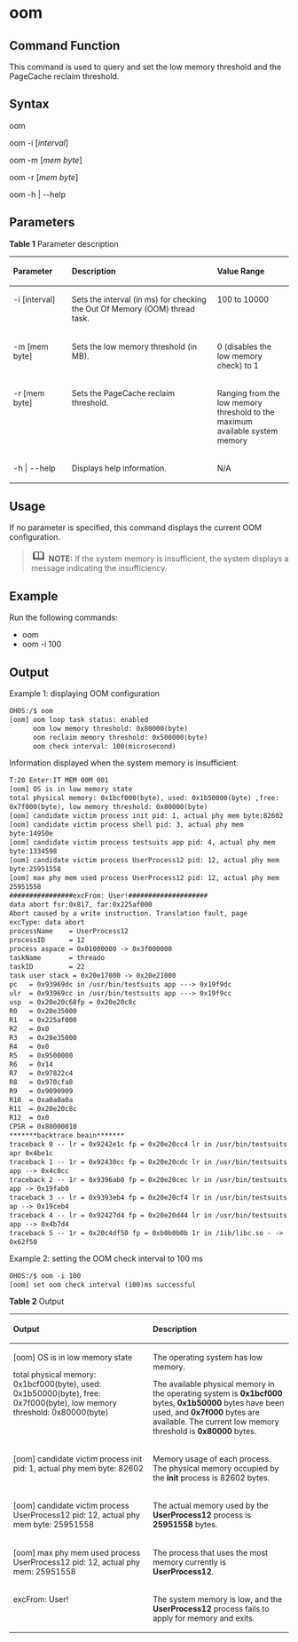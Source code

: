 # oom

## Command Function<a name="section366714216619"></a>

This command is used to query and set the low memory threshold and the PageCache reclaim threshold.

## Syntax<a name="section8833164614615"></a>

oom

oom -i \[_interval_\]

oom -m \[_mem byte_\]

oom -r \[_mem byte_\]

oom -h | --help

## Parameters<a name="section12809111019453"></a>

**Table  1**  Parameter description

<a name="table438mcpsimp"></a>
<table><thead align="left"><tr id="row444mcpsimp"><th class="cellrowborder" valign="top" width="21%" id="mcps1.2.4.1.1"><p id="p446mcpsimp"><a name="p446mcpsimp"></a><a name="p446mcpsimp"></a>Parameter</p>
</th>
<th class="cellrowborder" valign="top" width="52%" id="mcps1.2.4.1.2"><p id="p448mcpsimp"><a name="p448mcpsimp"></a><a name="p448mcpsimp"></a>Description</p>
</th>
<th class="cellrowborder" valign="top" width="27%" id="mcps1.2.4.1.3"><p id="p450mcpsimp"><a name="p450mcpsimp"></a><a name="p450mcpsimp"></a>Value Range</p>
</th>
</tr>
</thead>
<tbody><tr id="row451mcpsimp"><td class="cellrowborder" valign="top" width="21%" headers="mcps1.2.4.1.1 "><p id="p5196112612119"><a name="p5196112612119"></a><a name="p5196112612119"></a>-i [interval]</p>
</td>
<td class="cellrowborder" valign="top" width="52%" headers="mcps1.2.4.1.2 "><p id="p1149945111817"><a name="p1149945111817"></a><a name="p1149945111817"></a>Sets the interval (in ms) for checking the Out Of Memory (OOM) thread task.</p>
</td>
<td class="cellrowborder" valign="top" width="27%" headers="mcps1.2.4.1.3 "><p id="p749810571812"><a name="p749810571812"></a><a name="p749810571812"></a>100 to 10000</p>
</td>
</tr>
<tr id="row18583553793"><td class="cellrowborder" valign="top" width="21%" headers="mcps1.2.4.1.1 "><p id="p95841853292"><a name="p95841853292"></a><a name="p95841853292"></a>-m [mem byte]</p>
</td>
<td class="cellrowborder" valign="top" width="52%" headers="mcps1.2.4.1.2 "><p id="p2058485315912"><a name="p2058485315912"></a><a name="p2058485315912"></a>Sets the low memory threshold (in MB).</p>
</td>
<td class="cellrowborder" valign="top" width="27%" headers="mcps1.2.4.1.3 "><p id="p1584105318917"><a name="p1584105318917"></a><a name="p1584105318917"></a>0 (disables the low memory check) to 1</p>
</td>
</tr>
<tr id="row17926124131218"><td class="cellrowborder" valign="top" width="21%" headers="mcps1.2.4.1.1 "><p id="p49266245128"><a name="p49266245128"></a><a name="p49266245128"></a>-r [mem byte]</p>
</td>
<td class="cellrowborder" valign="top" width="52%" headers="mcps1.2.4.1.2 "><p id="p159263241121"><a name="p159263241121"></a><a name="p159263241121"></a>Sets the PageCache reclaim threshold.</p>
</td>
<td class="cellrowborder" valign="top" width="27%" headers="mcps1.2.4.1.3 "><p id="p692642412121"><a name="p692642412121"></a><a name="p692642412121"></a>Ranging from the low memory threshold to the maximum available system memory</p>
</td>
</tr>
<tr id="row1176110379557"><td class="cellrowborder" valign="top" width="21%" headers="mcps1.2.4.1.1 "><p id="p4762113745519"><a name="p4762113745519"></a><a name="p4762113745519"></a>-h | --help</p>
</td>
<td class="cellrowborder" valign="top" width="52%" headers="mcps1.2.4.1.2 "><p id="p9762113775517"><a name="p9762113775517"></a><a name="p9762113775517"></a>Displays help information.</p>
</td>
<td class="cellrowborder" valign="top" width="27%" headers="mcps1.2.4.1.3 "><p id="p7762133765511"><a name="p7762133765511"></a><a name="p7762133765511"></a>N/A</p>
</td>
</tr>
</tbody>
</table>

## Usage<a name="section15935131220717"></a>

If no parameter is specified, this command displays the current OOM configuration.

>![](../public_sys-resources/icon-note.gif) **NOTE:** 
>If the system memory is insufficient, the system displays a message indicating the insufficiency.

## Example<a name="section387104374416"></a>

Run the following commands:

-   oom
-   oom -i 100

## Output<a name="section12742311179"></a>

Example 1: displaying OOM configuration

```
OHOS:/$ oom
[oom] oom loop task status: enabled
      oom low memory threshold: 0x80000(byte)
      oom reclaim memory threshold: 0x500000(byte)
      oom check interval: 100(microsecond)
```

Information displayed when the system memory is insufficient:

```
T:20 Enter:IT MEM 00M 001
[oom] OS is in low memory state
total physical memory: 0x1bcf000(byte), used: 0x1b50000(byte) ,free: 0x7f000(byte), low memory threshold: 0x80000(byte)
[oom] candidate victim process init pid: 1, actual phy mem byte:82602
[oom] candidate victim process shell pid: 3, actual phy mem byte:14950e
[oom] candidate victim process testsuits app pid: 4, actual phy mem byte:1334598
[oom] candidate victim process UserProcess12 pid: 12, actual phy mem byte:25951558
[oom] max phy mem used process UserProcess12 pid: 12, actual phy mem 25951558
################excFrom: User!####################
data abort fsr:0x817, far:0x225af000
Abort caused by a write instruction. Translation fault, page
excType: data abort
processName    = UserProcess12
processID      = 12
process aspace = 0х01000000 -> 0х3f000000
taskName       = threado
taskID         = 22
task user stack = 0х20e17000 -> 0х20e21000
pc   = 0x93969dc in /usr/bin/testsuits app ---> 0x19f9dc
ulr  = 0x93969cc in /usr/bin/testsuits app ---> 0x19f9cc
usp  = 0х20e20c68fp = 0x20e20c8c
R0   = 0х20e35000
R1   = 0x225af000
R2   = 0x0
R3   = 0х28e35000
R4   = 0х0
R5   = 0х9500000
R6   = 0х14
R7   = 0х97822c4
R8   = 0x970cfa8
R9   = 0x9090909
R10  = 0xa0a0a0a
R11  = 0x20e20c8c
R12  = 0х0
CPSR = 0х80000010
*******backtrace beain*******
traceback 0 -- lr = 0x9242e1c fp = 0х20e20cc4 lr in /usr/bin/testsuits apr 0x4be1c
traceback 1 -- 1r = 0х92430cc fp = 0x20e20cdc lr in /usr/bin/testsuits app --> 0x4c0cc
traceback 2 -- 1r = 0x9396ab0 fp = 0x20e20cec lr in /usr/bin/testsuits app -> 0х19fab0
traceback 3 -- lr = 0x9393eb4 fp = 0x20e20cf4 lr in /usr/bin/testsuits ap --> 0x19ceb4
traceback 4 -- lr = 0x92427d4 fp = 0x20e20d44 lr in /usr/bin/testsuits app --> 0x4b7d4
traceback 5 -- 1r = 0x20c4df50 fp = 0хb0b0b0b 1r in /1ib/libc.so - -> 0x62f50
```

Example 2: setting the OOM check interval to 100 ms

```
OHOS:/$ oom -i 100
[oom] set oom check interval (100)ms successful
```

**Table  2**  Output

<a name="table487mcpsimp"></a>
<table><thead align="left"><tr id="row492mcpsimp"><th class="cellrowborder" valign="top" width="50%" id="mcps1.2.3.1.1"><p id="p494mcpsimp"><a name="p494mcpsimp"></a><a name="p494mcpsimp"></a>Output</p>
</th>
<th class="cellrowborder" valign="top" width="50%" id="mcps1.2.3.1.2"><p id="p496mcpsimp"><a name="p496mcpsimp"></a><a name="p496mcpsimp"></a>Description</p>
</th>
</tr>
</thead>
<tbody><tr id="row502mcpsimp"><td class="cellrowborder" valign="top" width="50%" headers="mcps1.2.3.1.1 "><p id="p583513382179"><a name="p583513382179"></a><a name="p583513382179"></a>[oom] OS is in low memory state</p>
<p id="p636114453553"><a name="p636114453553"></a><a name="p636114453553"></a>total physical memory: 0x1bcf000(byte), used: 0x1b50000(byte), free: 0x7f000(byte), low memory threshold: 0x80000(byte)</p>
</td>
<td class="cellrowborder" valign="top" width="50%" headers="mcps1.2.3.1.2 "><p id="p19833143819174"><a name="p19833143819174"></a><a name="p19833143819174"></a>The operating system has low memory.</p>
<p id="p83883291587"><a name="p83883291587"></a><a name="p83883291587"></a>The available physical memory in the operating system is <strong id="b15343050123397"><a name="b15343050123397"></a><a name="b15343050123397"></a>0x1bcf000</strong> bytes, <strong id="b18697901323397"><a name="b18697901323397"></a><a name="b18697901323397"></a>0x1b50000</strong> bytes have been used, and <strong id="b3252944373397"><a name="b3252944373397"></a><a name="b3252944373397"></a>0x7f000</strong> bytes are available. The current low memory threshold is <strong id="b13811086363397"><a name="b13811086363397"></a><a name="b13811086363397"></a>0x80000</strong> bytes.</p>
</td>
</tr>
<tr id="row1990234224612"><td class="cellrowborder" valign="top" width="50%" headers="mcps1.2.3.1.1 "><p id="p3902144294612"><a name="p3902144294612"></a><a name="p3902144294612"></a>[oom] candidate victim process init pid: 1, actual phy mem byte: 82602</p>
</td>
<td class="cellrowborder" valign="top" width="50%" headers="mcps1.2.3.1.2 "><p id="p13903144284610"><a name="p13903144284610"></a><a name="p13903144284610"></a>Memory usage of each process. The physical memory occupied by the <strong id="b143686319910"><a name="b143686319910"></a><a name="b143686319910"></a>init</strong> process is 82602 bytes.</p>
</td>
</tr>
<tr id="row520212272335"><td class="cellrowborder" valign="top" width="50%" headers="mcps1.2.3.1.1 "><p id="p172038278339"><a name="p172038278339"></a><a name="p172038278339"></a>[oom] candidate victim process UserProcess12 pid: 12, actual phy mem byte: 25951558</p>
</td>
<td class="cellrowborder" valign="top" width="50%" headers="mcps1.2.3.1.2 "><p id="p112034276331"><a name="p112034276331"></a><a name="p112034276331"></a>The actual memory used by the <strong id="b16405477923397"><a name="b16405477923397"></a><a name="b16405477923397"></a>UserProcess12</strong> process is <strong id="b10952024983397"><a name="b10952024983397"></a><a name="b10952024983397"></a>25951558</strong> bytes.</p>
</td>
</tr>
<tr id="row3273195033416"><td class="cellrowborder" valign="top" width="50%" headers="mcps1.2.3.1.1 "><p id="p184989213512"><a name="p184989213512"></a><a name="p184989213512"></a>[oom] max phy mem used process UserProcess12 pid: 12, actual phy mem: 25951558</p>
</td>
<td class="cellrowborder" valign="top" width="50%" headers="mcps1.2.3.1.2 "><p id="p112741750143417"><a name="p112741750143417"></a><a name="p112741750143417"></a>The process that uses the most memory currently is <strong id="b17770979863397"><a name="b17770979863397"></a><a name="b17770979863397"></a>UserProcess12</strong>.</p>
</td>
</tr>
<tr id="row16442089365"><td class="cellrowborder" valign="top" width="50%" headers="mcps1.2.3.1.1 "><p id="p045148153618"><a name="p045148153618"></a><a name="p045148153618"></a>excFrom: User!</p>
</td>
<td class="cellrowborder" valign="top" width="50%" headers="mcps1.2.3.1.2 "><p id="p6452818367"><a name="p6452818367"></a><a name="p6452818367"></a>The system memory is low, and the <strong id="b4088490143397"><a name="b4088490143397"></a><a name="b4088490143397"></a>UserProcess12</strong> process fails to apply for memory and exits.</p>
</td>
</tr>
</tbody>
</table>

